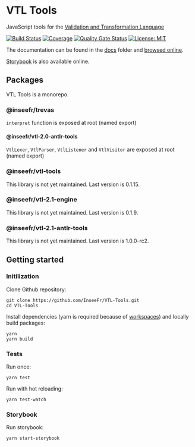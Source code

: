 # VTL Tools

JavaScript tools for the [Validation and Transformation Language](https://sdmx.org/?page_id=5096)

[![Build Status](https://travis-ci.org/InseeFr/VTL-Tools.svg?branch=master)](https://travis-ci.org/inseefr/vtl-tools)
[![Coverage](https://sonarcloud.io/api/project_badges/measure?project=InseeFr_VTL-Tools&metric=coverage)](https://sonarcloud.io/dashboard?id=InseeFr_VTL-Tools)
[![Quality Gate Status](https://sonarcloud.io/api/project_badges/measure?project=InseeFr_VTL-Tools&metric=alert_status)](https://sonarcloud.io/dashboard?id=InseeFr_VTL-Tools)
[![License: MIT](https://img.shields.io/badge/License-MIT-blue.svg)](https://opensource.org/licenses/MIT)

The documentation can be found in the [docs](https://github.com/InseeFr/VTL-Tools/tree/master/docs) folder and [browsed online](https://inseefr.github.io/VTL-Tools).

[Storybook](https://inseefr.github.io/VTL-Tools/storybook) is also available online.

## Packages

VTL Tools is a monorepo.

### @inseefr/trevas

`interpret` function is exposed at root (named export)

#### @inseefr/vtl-2.0-antlr-tools

`VtlLexer`, `VtlParser`, `VtlListener` and `VtlVisitor` are exposed at root (named export)

### @inseefr/vtl-tools

This library is not yet maintained.
Last version is 0.1.15.

### @inseefr/vtl-2.1-engine

This library is not yet maintained.
Last version is 0.1.9.

### @inseefr/vtl-2.1-antlr-tools

This library is not yet maintained.
Last version is 1.0.0-rc2.

## Getting started

### Initilization

Clone Github repository:

```
git clone https://github.com/InseeFr/VTL-Tools.git
cd VTL-Tools
```

Install dependencies (yarn is required because of [workspaces](https://classic.yarnpkg.com/en/docs/workspaces/)) and locally build packages:

```
yarn
yarn build
```

### Tests

Run once:

```
yarn test
```

Run with hot reloading:

```
yarn test-watch
```

### Storybook

Run storybook:

```
yarn start-storybook
```

